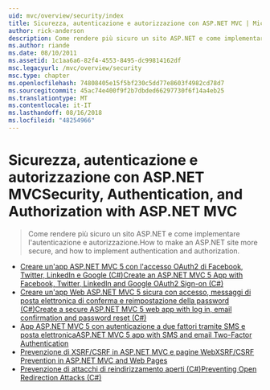 ```yaml
---
uid: mvc/overview/security/index
title: Sicurezza, autenticazione e autorizzazione con ASP.NET MVC | Microsoft Docs
author: rick-anderson
description: Come rendere più sicuro un sito ASP.NET e come implementare l'autenticazione e autorizzazione.
ms.author: riande
ms.date: 08/10/2011
ms.assetid: 1c1aa6a6-82f4-4553-8495-dc99814162df
msc.legacyurl: /mvc/overview/security
msc.type: chapter
ms.openlocfilehash: 74808405e15f5bf230c5dd77e8603f4982cd78d7
ms.sourcegitcommit: 45ac74e400f9f2b7dbded66297730f6f14a4eb25
ms.translationtype: MT
ms.contentlocale: it-IT
ms.lasthandoff: 08/16/2018
ms.locfileid: "48254966"
---
```

<a name="security-authentication-and-authorization-with-aspnet-mvc"></a><span data-ttu-id="8d7b4-103">Sicurezza, autenticazione e autorizzazione con ASP.NET MVC</span><span class="sxs-lookup"><span data-stu-id="8d7b4-103">Security, Authentication, and Authorization with ASP.NET MVC</span></span>
====================
> <span data-ttu-id="8d7b4-104">Come rendere più sicuro un sito ASP.NET e come implementare l'autenticazione e autorizzazione.</span><span class="sxs-lookup"><span data-stu-id="8d7b4-104">How to make an ASP.NET site more secure, and how to implement authentication and authorization.</span></span>


- [<span data-ttu-id="8d7b4-105">Creare un'app ASP.NET MVC 5 con l'accesso OAuth2 di Facebook, Twitter, LinkedIn e Google (C#)</span><span class="sxs-lookup"><span data-stu-id="8d7b4-105">Create an ASP.NET MVC 5 App with Facebook, Twitter, LinkedIn and Google OAuth2 Sign-on (C#)</span></span>](create-an-aspnet-mvc-5-app-with-facebook-and-google-oauth2-and-openid-sign-on.md)
- [<span data-ttu-id="8d7b4-106">Creare un'app Web ASP.NET MVC 5 sicura con accesso, messaggi di posta elettronica di conferma e reimpostazione della password (C#)</span><span class="sxs-lookup"><span data-stu-id="8d7b4-106">Create a secure ASP.NET MVC 5 web app with log in, email confirmation and password reset (C#)</span></span>](create-an-aspnet-mvc-5-web-app-with-email-confirmation-and-password-reset.md)
- [<span data-ttu-id="8d7b4-107">App ASP.NET MVC 5 con autenticazione a due fattori tramite SMS e posta elettronica</span><span class="sxs-lookup"><span data-stu-id="8d7b4-107">ASP.NET MVC 5 app with SMS and email Two-Factor Authentication</span></span>](aspnet-mvc-5-app-with-sms-and-email-two-factor-authentication.md)
- [<span data-ttu-id="8d7b4-108">Prevenzione di XSRF/CSRF in ASP.NET MVC e pagine Web</span><span class="sxs-lookup"><span data-stu-id="8d7b4-108">XSRF/CSRF Prevention in ASP.NET MVC and Web Pages</span></span>](xsrfcsrf-prevention-in-aspnet-mvc-and-web-pages.md)
- [<span data-ttu-id="8d7b4-109">Prevenzione di attacchi di reindirizzamento aperti (C#)</span><span class="sxs-lookup"><span data-stu-id="8d7b4-109">Preventing Open Redirection Attacks (C#)</span></span>](preventing-open-redirection-attacks.md)

